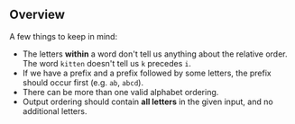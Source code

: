 ## Overview

A few things to keep in mind: 

* The letters **within** a word don't tell us anything about the relative order. The word `kitten` doesn't tell us `k` precedes `i`. 
* If we have a prefix and a prefix followed by some letters, the prefix should occur first (e.g. `ab`, `abcd`). 
* There can be more than one valid alphabet ordering. 
* Output ordering should contain **all letters** in the given input, and no additional letters. 